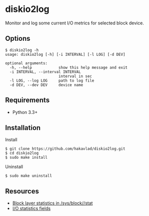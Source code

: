 
# diskio2log

Monitor and log some current I/O metrics for selected block device.

## Options

```
$ diskio2log -h
usage: diskio2log [-h] [-i INTERVAL] [-l LOG] [-d DEV]

optional arguments:
  -h, --help            show this help message and exit
  -i INTERVAL, --interval INTERVAL
                        interval in sec
  -l LOG, --log LOG     path to log file
  -d DEV, --dev DEV     device name
```

## Requirements

- Python 3.3+

## Installation

Install
```
$ git clone https://github.com/hakavlad/diskio2log.git
$ cd diskio2log
$ sudo make install
```

Uninstall
```
$ sudo make uninstall
```

## Resources

- [Block layer statistics in /sys/block/<dev>/stat](https://github.com/torvalds/linux/blob/master/Documentation/block/stat.rst)
- [I/O statistics fields](https://github.com/torvalds/linux/blob/master/Documentation/admin-guide/iostats.rst)

